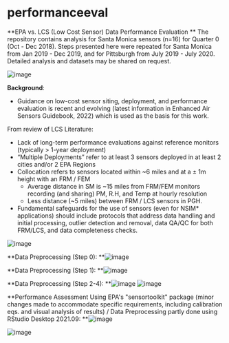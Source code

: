 # performanceeval
**EPA vs. LCS (Low Cost Sensor) Data Performance Evaluation
**
The repository contains analysis for Santa Monica sensors (n=16) for Quarter 0 (Oct - Dec 2018). Steps presented here were repeated for Santa Monica from Jan 2019 - Dec 2019, and for Pittsburgh from July 2019 - July 2020. Detailed analysis and datasets may be shared on request.

![image](https://github.com/jalalawan/performanceeval/assets/39367591/171171c2-baa0-4656-9f70-b011ab173c9e)

**Background**:

- Guidance on low-cost sensor siting, deployment, and performance evaluation is recent and evolving (latest information in Enhanced Air Sensors Guidebook, 2022) which is used as the basis for this work.

From review of LCS Literature:

- Lack of long-term performance evaluations against reference monitors (typically > 1-year deployment) 
- “Multiple Deployments” refer to at least 3 sensors deployed in at least 2 cities and/or 2 EPA Regions
- Collocation refers to sensors located within ~6 miles and at a ± 1m height with an FRM / FEM
    - Average distance in SM is ~15 miles from FRM/FEM monitors recording (and sharing) PM, R.H, and Temp at hourly resolution
    - Less distance (~5 miles) between FRM / LCS sensors in PGH.
- Fundamental safeguards for the use of sensors (even for NSIM* applications) should include protocols that address data handling and initial processing, outlier detection and removal, data QA/QC for both FRM/LCS, and data completeness checks. 

![image](https://github.com/jalalawan/performanceeval/assets/39367591/b2901c00-d4b0-43dc-9578-74c54e259acc)

**Data Preprocessing (Step 0):
**![image](https://github.com/jalalawan/performanceeval/assets/39367591/d4e4374f-a918-4824-b4a3-939491fdbaf6)

**Data Preprocessing (Step 1):
**![image](https://github.com/jalalawan/performanceeval/assets/39367591/a125cc61-6486-4b98-9f3a-5442d7977b38)

**Data Preprocessing (Step 2-4):
**![image](https://github.com/jalalawan/performanceeval/assets/39367591/3c80ca3e-7cbd-4652-a318-d9f6f049a521)
![image](https://github.com/jalalawan/performanceeval/assets/39367591/0affcf31-6a9f-43bc-9e9c-c6221938e837)

**Performance Assessment Using EPA's "sensortoolkit" package (minor changes made to accommodate specific requirements, including calibration eqs. and visual analysis of results) / Data Preprocessing partly done using RStudio Desktop 2021.09:
**![image](https://github.com/jalalawan/performanceeval/assets/39367591/4058bb84-20f2-4335-89b6-e023319d525b)


![image](https://github.com/jalalawan/performanceeval/assets/39367591/c7313710-2ba4-4e33-b6e0-126b222ff4ee)


